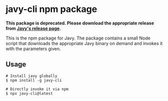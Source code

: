 # javy-cli npm package

**This package is deprecated. Please download the appropriate release from [Javy's release page](https://github.com/bytecodealliance/javy/releases).**

This is the npm package for Javy. The package contains a small Node script
that downloads the appropriate Javy binary on demand and invokes it with the
parameters given.

## Usage

```
# Install javy globally
$ npm install -g javy-cli

# Directly invoke it via npm
$ npx javy-cli@latest
```
